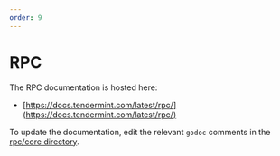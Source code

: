 ```yaml
---
order: 9
---
```


# RPC

The RPC documentation is hosted here:

- [https://docs.tendermint.com/latest/rpc/](https://docs.tendermint.com/latest/rpc/)

To update the documentation, edit the relevant `godoc` comments in the [rpc/core directory](https://github.com/tendermint/tendermint/blob/v0.34.x/rpc/core).

